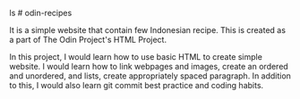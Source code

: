 ls # odin-recipes

It is a simple website that contain few Indonesian recipe. This is created as a part of The Odin Project's HTML Project.

In this project, I would learn how to use basic HTML to create simple website. I would learn how to link webpages and images, create an ordered and unordered, and lists, create appropriately spaced paragraph. In addition to this, I would also learn git commit best practice and coding habits.

